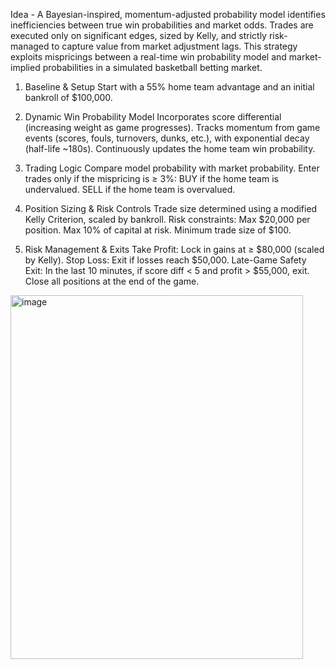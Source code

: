 Idea - A Bayesian-inspired, momentum-adjusted probability model identifies inefficiencies between true win probabilities and market odds. Trades are executed only on significant edges, sized by Kelly, and strictly risk-managed to capture value from market adjustment lags.
This strategy exploits mispricings between a real-time win probability model and market-implied probabilities in a simulated basketball betting market.
1.	Baseline & Setup
  Start with a 55% home team advantage and an initial bankroll of $100,000.

2.	Dynamic Win Probability Model
      Incorporates score differential (increasing weight as game progresses).
    	Tracks momentum from game events (scores, fouls, turnovers, dunks, etc.), with exponential decay (half-life ~180s).
    	Continuously updates the home team win probability.

3.	Trading Logic
    	Compare model probability with market probability.
    	Enter trades only if the mispricing is ≥ 3%:
      	BUY if the home team is undervalued.
    	  SELL if the home team is overvalued.
  	
4.	Position Sizing & Risk Controls
  	  Trade size determined using a modified Kelly Criterion, scaled by bankroll.
    	Risk constraints:
      	Max $20,000 per position.
        Max 10% of capital at risk.
        Minimum trade size of $100.
  	
7.	Risk Management & Exits
    	Take Profit: Lock in gains at ≥ $80,000 (scaled by Kelly).
    	Stop Loss: Exit if losses reach $50,000.
    	Late-Game Safety Exit: In the last 10 minutes, if score diff < 5 and profit > $55,000, exit.
    	Close all positions at the end of the game.
<img width="468" height="582" alt="image" src="https://github.com/user-attachments/assets/1857c645-af39-4b2a-b50a-10807432ae2e" />
